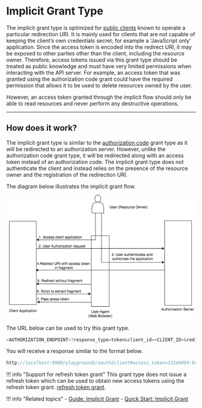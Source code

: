 # Implicit Grant Type

The implicit grant type is optimized for [public clients](../client-types/#public-clients) known to operate a particular redirection URI.
It is mainly used for clients that are not capable of keeping the client’s own credentials secret; for example a 'JavaScript only' application.
Since the access token is encoded into the redirect URI, it may be exposed to other parties other than the client, including the resource owner.
Therefore, access tokens issued via this grant type should be treated as public knowledge and must have very limited permissions
when interacting with the API server. For example, an access token that was granted using the authorization code grant
could have the required permission that allows it to be used to delete resources owned by the user.

However, an access token granted through the implicit flow should only be able to read resources and never perform 
any destructive operations.

---

## How does it work?

The implicit grant type is similar to the [authorization code](../authorization-code-grant) grant type as it will be redirected to an authorization server.
However, unlike the authorization code grant type, it will be redirected along with an access token
instead of an authorization code. The implicit grant type does not authenticate the client and instead relies
on the presence of the resource owner and the registration of the redirection URI.

The diagram below illustrates the implicit grant flow.


![Implicit grant flow](../../../assets/img/concepts/implicit-grant-flow.png)


The URL below can be used to try this grant type.

``` powershell
<AUTHORIZATION_ENDPOINT>?response_type=token&client_id=<CLIENT_ID>&redirect_uri=<REDIRECT_URI>
```

You will receive a response similar to the format below.

``` java
http://localhost:8080/playground2/oauth2client#access_token=131d4094-b94c-3714-9e73-672aa433248d&token_type=Bearer&expires_in=3410
```


!!! info "Support for refresh token grant"
	This grant type does not issue a refresh token which can be used to obtain new access tokens using the refresh token grant.
	[refresh token grant](refresh-token-grant.md).

!!! info "Related topics"
        - [Guide: Implicit Grant](../../../../guides/access-delegation/implicit)
        - [Quick Start: Implicit Grant](../../../../quick-starts/implicit-playground)